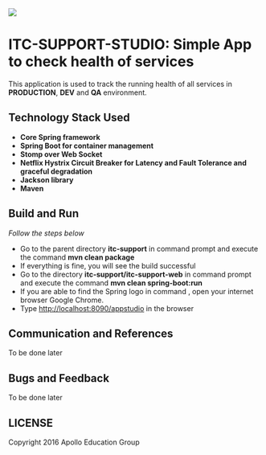 <img src="http://www.apollo.edu/content/logo-images/_jcr_content/main_block/image.img.png/1384969726558.png">

# ITC-SUPPORT-STUDIO: Simple App to check health of services

This application is used to track the running health of all services in **PRODUCTION**, **DEV** and **QA** environment.


## Technology Stack Used
- **Core Spring framework**
- **Spring Boot for container management**
- **Stomp over Web Socket**
- **Netflix Hystrix Circuit Breaker for Latency and Fault Tolerance and graceful degradation**
- **Jackson library**
- **Maven**

## Build and Run
*Follow the steps below*
- Go to the parent directory **itc-support** in command prompt and execute the command **mvn clean package**
- If everything is fine, you will see the build successful
- Go to the directory **itc-support/itc-support-web** in command prompt and execute the command **mvn clean spring-boot:run**
- If you are able to find the Spring logo in command , open your internet browser Google Chrome.
- Type [http://localhost:8090/appstudio](http://localhost:8090/appstudio) in the browser


## Communication and References
To be done later

## Bugs and Feedback

To be done later

 
## LICENSE

Copyright 2016 Apollo Education Group
